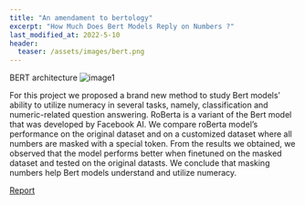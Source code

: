 ```yaml
---
title: "An amendament to bertology"
excerpt: "How Much Does Bert Models Reply on Numbers ?"
last_modified_at: 2022-5-10
header:
  teaser: /assets/images/bert.png
---
```


BERT architecture
![image1]({{site.url}}{{site.baseurl}}/assets/images/bert.png)



For this project we proposed a brand new method to study Bert models’ ability to utilize numeracy in several tasks, namely, classification and numeric-related question answering. RoBerta is a variant of the Bert model that was developed by Facebook AI. We compare roBerta model’s performance on the original dataset and on a customized dataset where all numbers are masked with a special <NUM> token. From the results we obtained, we observed that the model performs better when finetuned on the masked dataset and tested on the original datasts. We conclude that masking numbers help Bert models understand and utilize numeracy.

[Report](/assets/files/bertology_amendament.pdf)